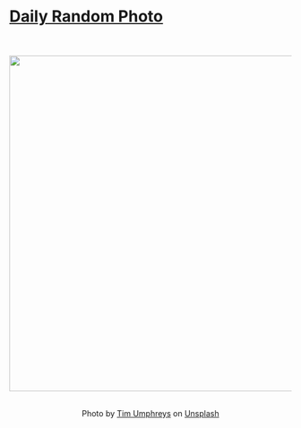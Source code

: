 # [Daily Random Photo](https://www.dailyrandomphoto.com/)

<div align="center">
  <br>
  <br>
  <a href="https://www.dailyrandomphoto.com/p/2025/2025-09-24/"><img src="https://images.unsplash.com/photo-1757642520329-b89ba3181784?crop=entropy&cs=tinysrgb&fit=max&fm=jpg&ixid=M3w3NzUwOHwwfDF8cmFuZG9tfHx8fHx8fHx8MTc1ODY3NDYyM3w&ixlib=rb-4.1.0&q=80&w=1080" width="600px"></a>
  <br>
  <br>
  <p class="has-text-grey">Photo by <a href="https://unsplash.com/@timumphreys?utm_source=Daily%20Random%20Photo&amp;utm_medium=referral" target="_blank" rel="noopener noreferrer">Tim Umphreys</a> on <a href="https://unsplash.com/photos/tall-evergreen-trees-shrouded-in-dense-fog-di4jKFzxjPg?utm_source=Daily%20Random%20Photo&amp;utm_medium=referral" target="_blank" rel="noopener noreferrer">Unsplash</a></p>
</div>
